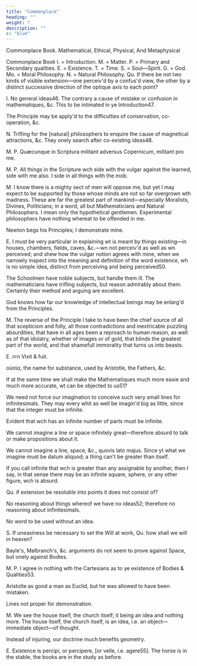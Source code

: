 ```yaml
---
title: "Commonplace"
heading: ""
weight: 7
description: ""
c: "blue"
---
```




Commonplace Book. Mathematical, Ethical, Physical, And Metaphysical


Commonplace Book
I. = Introduction.
M. = Matter.
P. = Primary and Secondary qualities.
E. = Existence.
T. = Time.
S. = Soul—Spirit.
G. = God.
Mo. = Moral Philosophy.
N. = Natural Philosophy.
Qu. If there be not two kinds of visible extension—one perceiv'd by a confus'd view, the other by a distinct successive direction of the optique axis to each point?

I.
No general ideas46. The contrary a cause of mistake or confusion in mathematiques, &c. This to be intimated in ye Introduction47.

The Principle may be apply'd to the difficulties of conservation, co-operation, &c.

N.
Trifling for the [natural] philosophers to enquire the cause of magnetical attractions, &c. They onely search after co-existing ideas48.

M. P.
Quæcunque in Scriptura militant adversus Copernicum, militant pro me.

M. P.
All things in the Scripture wch side with the vulgar against the learned, side with me also. I side in all things with the mob.


M.
I know there is a mighty sect of men will oppose me, but yet I may expect to be supported by those whose minds are not so far overgrown wth madness. These are far the greatest part of mankind—especially Moralists, Divines, Politicians; in a word, all but Mathematicians and Natural Philosophers. I mean only the hypothetical gentlemen. Experimental philosophers have nothing whereat to be offended in me.

Newton begs his Principles; I demonstrate mine.

E.
I must be very particular in explaining wt is meant by things existing—in houses, chambers, fields, caves, &c.—wn not perceiv'd as well as wn perceived; and shew how the vulgar notion agrees with mine, when we narrowly inspect into the meaning and definition of the word existence, wh is no simple idea, distinct from perceiving and being perceived50.

The Schoolmen have noble subjects, but handle them ill. The mathematicians have trifling subjects, but reason admirably about them. Certainly their method and arguing are excellent.

God knows how far our knowledge of intellectual beings may be enlarg'd from the Principles.

M. The reverse of the Principle I take to have been the chief source of all that scepticism and folly, all those contradictions and inextricable puzzling absurdities, that have in all ages been a reproach to human reason, as well as of that idolatry, whether of images or of gold, that blinds the greatest part of the world, and that shamefull immorality that turns us into beasts.

E.
היה Vixit & fuit.

οὐσία, the name for substance, used by Aristotle, the Fathers, &c.

If at the same time we shall make the Mathematiques much more easie and much more accurate, wt can be objected to us51?


We need not force our imagination to conceive such very small lines for infinitesimals. They may every whit as well be imagin'd big as little, since that the integer must be infinite.

Evident that wch has an infinite number of parts must be infinite.

We cannot imagine a line or space infinitely great—therefore absurd to talk or make propositions about it.

We cannot imagine a line, space, &c., quovis lato majus. Since yt what we imagine must be datum aliquod; a thing can't be greater than itself.

If you call infinite that wch is greater than any assignable by another, then I say, in that sense there may be an infinite square, sphere, or any other figure, wch is absurd.

Qu. if extension be resoluble into points it does not consist of?

No reasoning about things whereof we have no ideas52; therefore no reasoning about infinitesimals.

No word to be used without an idea.

S.
If uneasiness be necessary to set the Will at work, Qu. how shall we will in heaven?

Bayle's, Malbranch's, &c. arguments do not seem to prove against Space, but onely against Bodies.

M. P.
I agree in nothing wth the Cartesians as to ye existence of Bodies & Qualities53.

Aristotle as good a man as Euclid, but he was allowed to have been mistaken.

Lines not proper for demonstration.

M.
We see the house itself, the church itself; it being an idea and nothing more. The house itself, the church itself, is an idea, i.e. an object—immediate object—of thought.

Instead of injuring, our doctrine much benefits geometry.

E.
Existence is percipi, or percipere, [or velle, i.e. agere55]. The horse is in the stable, the books are in the study as before.
